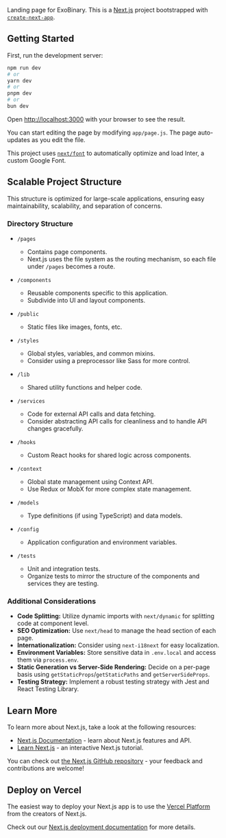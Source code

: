 Landing page for ExoBinary. This is a [Next.js](https://nextjs.org/) project bootstrapped with [`create-next-app`](https://github.com/vercel/next.js/tree/canary/packages/create-next-app).

## Getting Started

First, run the development server:

```bash
npm run dev
# or
yarn dev
# or
pnpm dev
# or
bun dev
```

Open [http://localhost:3000](http://localhost:3000) with your browser to see the result.

You can start editing the page by modifying `app/page.js`. The page auto-updates as you edit the file.

This project uses [`next/font`](https://nextjs.org/docs/basic-features/font-optimization) to automatically optimize and load Inter, a custom Google Font.

## Scalable Project Structure

This structure is optimized for large-scale applications, ensuring easy maintainability, scalability, and separation of concerns.

### Directory Structure

- `/pages`

  - Contains page components.
  - Next.js uses the file system as the routing mechanism, so each file under `/pages` becomes a route.

- `/components`

  - Reusable components specific to this application.
  - Subdivide into UI and layout components.

- `/public`

  - Static files like images, fonts, etc.

- `/styles`

  - Global styles, variables, and common mixins.
  - Consider using a preprocessor like Sass for more control.

- `/lib`

  - Shared utility functions and helper code.

- `/services`

  - Code for external API calls and data fetching.
  - Consider abstracting API calls for cleanliness and to handle API changes gracefully.

- `/hooks`

  - Custom React hooks for shared logic across components.

- `/context`

  - Global state management using Context API.
  - Use Redux or MobX for more complex state management.

- `/models`

  - Type definitions (if using TypeScript) and data models.

- `/config`

  - Application configuration and environment variables.

- `/tests`
  - Unit and integration tests.
  - Organize tests to mirror the structure of the components and services they are testing.

### Additional Considerations

- **Code Splitting:** Utilize dynamic imports with `next/dynamic` for splitting code at component level.
- **SEO Optimization:** Use `next/head` to manage the head section of each page.
- **Internationalization:** Consider using `next-i18next` for easy localization.
- **Environment Variables:** Store sensitive data in `.env.local` and access them via `process.env`.
- **Static Generation vs Server-Side Rendering:** Decide on a per-page basis using `getStaticProps`/`getStaticPaths` and `getServerSideProps`.
- **Testing Strategy:** Implement a robust testing strategy with Jest and React Testing Library.

## Learn More

To learn more about Next.js, take a look at the following resources:

- [Next.js Documentation](https://nextjs.org/docs) - learn about Next.js features and API.
- [Learn Next.js](https://nextjs.org/learn) - an interactive Next.js tutorial.

You can check out [the Next.js GitHub repository](https://github.com/vercel/next.js/) - your feedback and contributions are welcome!

## Deploy on Vercel

The easiest way to deploy your Next.js app is to use the [Vercel Platform](https://vercel.com/new?utm_medium=default-template&filter=next.js&utm_source=create-next-app&utm_campaign=create-next-app-readme) from the creators of Next.js.

Check out our [Next.js deployment documentation](https://nextjs.org/docs/deployment) for more details.
